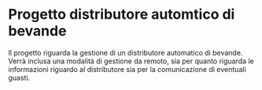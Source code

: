 # Progetto distributore automtico di bevande

Il progetto riguarda la gestione di un distributore automatico di bevande.
Verrà inclusa una modalità di gestione da remoto, sia per quanto riguarda le informazioni riguardo al distributore sia per la comunicazione di eventuali guasti.
